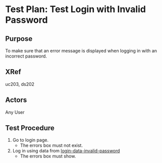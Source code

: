 Test Plan: Test Login with Invalid Password
===========================================

## Purpose

To make sure that an error message is displayed when logging in with an
incorrect password.


## XRef

uc203, ds202


## Actors

Any User


## Test Procedure

1. Go to login page.
    * The errors box must not exist.
2. Log in using data from [login-data-invalid-password](../../../casper/testdata/login-data-invalid-password.yml)
    * The errors box must show.


